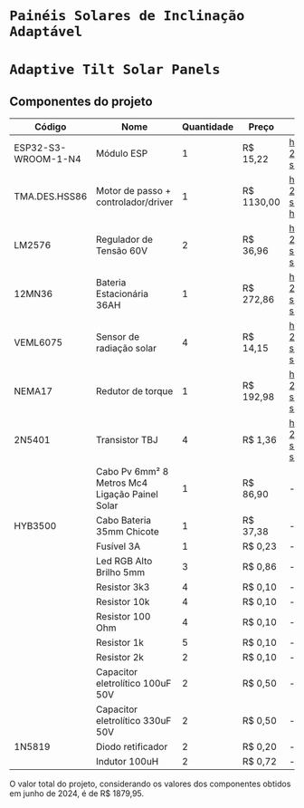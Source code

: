 # `Painéis Solares de Inclinação Adaptável`
# `Adaptive Tilt Solar Panels`

## Componentes do projeto

| Código | Nome | Quantidade | Preço | Datasheet |
|------- | ---- | ---------- | ----- | --------- |
|ESP32-S3-WROOM-1-N4|Módulo ESP|1|R$ 15,22|https://github.com/nathaliagondo/ea075-2024.1/blob/main/projetos/painel-solar/datasheets/painel-solar_esp32.pdf|
|TMA.DES.HSS86| Motor de passo + controlador/driver|1| R$ 1130,00 |https://github.com/nathaliagondo/ea075-2024.1/blob/main/projetos/painel-solar/datasheets/painel-solar_tma-des-hss86.pdf|
|LM2576|Regulador de Tensão 60V|2|R$ 36,96|https://github.com/nathaliagondo/ea075-2024.1/blob/main/projetos/painel-solar/datasheets/painel-solar_lm2576.pdf|
|12MN36|Bateria Estacionária 36AH|1|R$ 272,86|https://github.com/nathaliagondo/ea075-2024.1/blob/main/projetos/painel-solar/datasheets/painel-solar_12MN36.pdf|
|VEML6075|Sensor de radiação solar|4|R$ 14,15|https://github.com/nathaliagondo/ea075-2024.1/blob/main/projetos/painel-solar/datasheets/painel-solar_veml6075.pdf|
|NEMA17|Redutor de torque|1|R$ 192,98|https://github.com/nathaliagondo/ea075-2024.1/blob/main/projetos/painel-solar/datasheets/painel-solar_nema17.pdf|
|2N5401|Transistor TBJ|4|R$ 1,36|https://github.com/nathaliagondo/ea075-2024.1/blob/main/projetos/painel-solar/datasheets/painel-solar_2n5400.pdf|
||Cabo Pv 6mm² 8 Metros Mc4 Ligação Painel Solar|1|R$ 86,90|-|
|HYB3500|Cabo Bateria 35mm Chicote|1|R$ 37,38|-|
||Fusível 3A|1|R$ 0,23|-|
||Led RGB Alto Brilho 5mm|3|R$ 0,86|-|
||Resistor 3k3|4|R$ 0,10|-|
||Resistor 10k|4|R$ 0,10|-|
||Resistor 100 Ohm|4|R$ 0,10|-|
||Resistor 1k|5|R$ 0,10|-|
||Resistor 2k|2|R$ 0,10|-|
||Capacitor eletrolítico 100uF 50V|2|R$ 0,50|-|
||Capacitor eletrolítico 330uF 50V|2|R$ 0,50|-|
|1N5819|Diodo retificador|2|R$ 0,20|-|
||Indutor 100uH|2|R$ 0,72|-|

O valor total do projeto, considerando os valores dos componentes obtidos em junho de 2024, é de R$ 1879,95.
